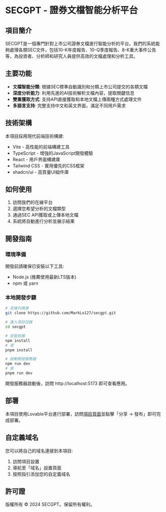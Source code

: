 
# SECGPT - 證券文檔智能分析平台

## 項目簡介

SECGPT是一個專門針對上市公司證券文檔進行智能分析的平台。我們的系統能夠處理各類SEC文件，包括10-K年度報告、10-Q季度報告、8-K重大事件公告等，為投資者、分析師和研究人員提供高效的文檔處理和分析工具。

## 主要功能

- **文檔智能分類**: 根據SEC標準自動識別和分類上市公司提交的各類文檔
- **深度分析能力**: 利用先進的AI技術解析文檔內容，提取關鍵信息
- **雙重獲取方式**: 支持API直接獲取和本地文檔上傳兩種方式處理文件
- **多語言支持**: 完整支持中文和英文界面，滿足不同用戶需求

## 技術架構

本項目採用現代前端技術構建:

- Vite - 高性能的前端構建工具
- TypeScript - 增強的JavaScript開發體驗
- React - 用戶界面構建庫
- Tailwind CSS - 實用優先的CSS框架
- shadcn/ui - 高質量UI組件庫

## 如何使用

1. 訪問我們的在線平台
2. 選擇您希望分析的文檔類型
3. 通過SEC API獲取或上傳本地文檔
4. 系統將自動進行分析並展示結果

## 開發指南

### 環境準備

開發前請確保已安裝以下工具:
- Node.js (推薦使用最新LTS版本)
- npm 或 yarn

### 本地開發步驟

```bash
# 克隆代碼庫
git clone https://github.com/MarkLo127/secgpt.git

# 進入項目目錄
cd secgpt

# 安裝依賴
npm install
# 或
pnpm install

# 啟動開發服務器
npm run dev
# 或
pnpm run dev
```

開發服務器啟動後，訪問 http://localhost:5173 即可查看應用。

## 部署

本項目使用Lovable平台進行部署，訪問[項目頁面](https://lovable.dev/projects/dcf3b57d-3062-4591-8925-df38906d2c74)並點擊「分享 -> 發布」即可完成部署。

## 自定義域名

您可以將自己的域名連接到本項目:

1. 訪問項目設置
2. 導航至「域名」設置頁面
3. 按照指引添加您的自定義域名

## 許可證

版權所有 © 2024 SECGPT。保留所有權利。
